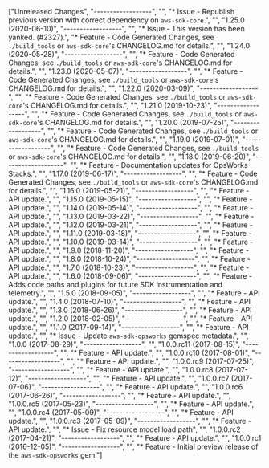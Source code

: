 ["Unreleased Changes", "------------------", "", "* Issue - Republish previous version with correct dependency on `aws-sdk-core`.", "", "1.25.0 (2020-06-10)", "------------------", "", "* Issue - This version has been yanked. (#2327).", "* Feature - Code Generated Changes, see `./build_tools` or `aws-sdk-core`'s CHANGELOG.md for details.", "", "1.24.0 (2020-05-28)", "------------------", "", "* Feature - Code Generated Changes, see `./build_tools` or `aws-sdk-core`'s CHANGELOG.md for details.", "", "1.23.0 (2020-05-07)", "------------------", "", "* Feature - Code Generated Changes, see `./build_tools` or `aws-sdk-core`'s CHANGELOG.md for details.", "", "1.22.0 (2020-03-09)", "------------------", "", "* Feature - Code Generated Changes, see `./build_tools` or `aws-sdk-core`'s CHANGELOG.md for details.", "", "1.21.0 (2019-10-23)", "------------------", "", "* Feature - Code Generated Changes, see `./build_tools` or `aws-sdk-core`'s CHANGELOG.md for details.", "", "1.20.0 (2019-07-25)", "------------------", "", "* Feature - Code Generated Changes, see `./build_tools` or `aws-sdk-core`'s CHANGELOG.md for details.", "", "1.19.0 (2019-07-01)", "------------------", "", "* Feature - Code Generated Changes, see `./build_tools` or `aws-sdk-core`'s CHANGELOG.md for details.", "", "1.18.0 (2019-06-20)", "------------------", "", "* Feature - Documentation updates for OpsWorks Stacks.", "", "1.17.0 (2019-06-17)", "------------------", "", "* Feature - Code Generated Changes, see `./build_tools` or `aws-sdk-core`'s CHANGELOG.md for details.", "", "1.16.0 (2019-05-21)", "------------------", "", "* Feature - API update.", "", "1.15.0 (2019-05-15)", "------------------", "", "* Feature - API update.", "", "1.14.0 (2019-05-14)", "------------------", "", "* Feature - API update.", "", "1.13.0 (2019-03-22)", "------------------", "", "* Feature - API update.", "", "1.12.0 (2019-03-21)", "------------------", "", "* Feature - API update.", "", "1.11.0 (2019-03-18)", "------------------", "", "* Feature - API update.", "", "1.10.0 (2019-03-14)", "------------------", "", "* Feature - API update.", "", "1.9.0 (2018-11-20)", "------------------", "", "* Feature - API update.", "", "1.8.0 (2018-10-24)", "------------------", "", "* Feature - API update.", "", "1.7.0 (2018-10-23)", "------------------", "", "* Feature - API update.", "", "1.6.0 (2018-09-06)", "------------------", "", "* Feature - Adds code paths and plugins for future SDK instrumentation and telemetry.", "", "1.5.0 (2018-09-05)", "------------------", "", "* Feature - API update.", "", "1.4.0 (2018-07-10)", "------------------", "", "* Feature - API update.", "", "1.3.0 (2018-06-26)", "------------------", "", "* Feature - API update.", "", "1.2.0 (2018-02-05)", "------------------", "", "* Feature - API update.", "", "1.1.0 (2017-09-14)", "------------------", "", "* Feature - API update.", "", "* Issue - Update `aws-sdk-opsworks` gemspec metadata.", "", "1.0.0 (2017-08-29)", "------------------", "", "1.0.0.rc11 (2017-08-15)", "------------------", "", "* Feature - API update.", "", "1.0.0.rc10 (2017-08-01)", "------------------", "", "* Feature - API update.", "", "1.0.0.rc9 (2017-07-25)", "------------------", "", "* Feature - API update.", "", "1.0.0.rc8 (2017-07-12)", "------------------", "", "* Feature - API update.", "", "1.0.0.rc7 (2017-07-06)", "------------------", "", "* Feature - API update.", "", "1.0.0.rc6 (2017-06-26)", "------------------", "", "* Feature - API update.", "", "1.0.0.rc5 (2017-05-23)", "------------------", "", "* Feature - API update.", "", "1.0.0.rc4 (2017-05-09)", "------------------", "", "* Feature - API update.", "", "1.0.0.rc3 (2017-05-09)", "------------------", "", "* Feature - API update.", "", "* Issue - Fix resource model load path", "", "1.0.0.rc2 (2017-04-21)", "------------------", "", "* Feature - API update.", "", "1.0.0.rc1 (2016-12-05)", "------------------", "", "* Feature - Initial preview release of the `aws-sdk-opsworks` gem."]